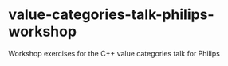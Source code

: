 # value-categories-talk-philips-workshop
Workshop exercises for the C++ value categories talk for Philips 

